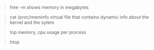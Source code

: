 
> free -m
shows memory in megabytes

> cat /proc/meminfo
virtual file that contains dynamic info about the kernel and the sytem

> top
memory, cpu usage per process

>htop



